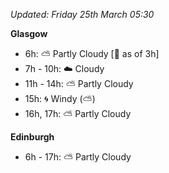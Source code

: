 *Updated: Friday 25th March 05:30*

**Glasgow**

* 6h: :partly_sunny: Partly Cloudy [:foggy: as of 3h]
* 7h - 10h: :cloud: Cloudy
* 11h - 14h: :partly_sunny: Partly Cloudy
* 15h: :cyclone: Windy (:partly_sunny:)
* 16h, 17h: :partly_sunny: Partly Cloudy

**Edinburgh**

* 6h - 17h: :partly_sunny: Partly Cloudy

